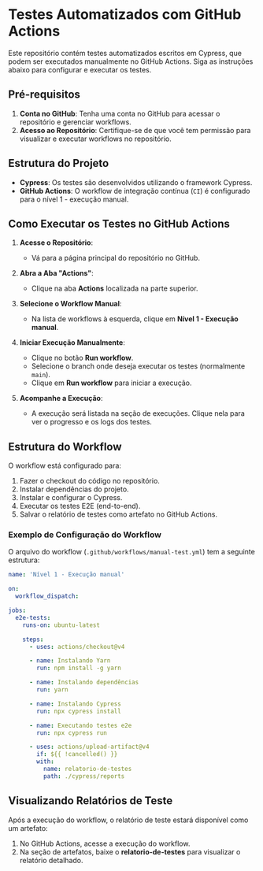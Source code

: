 # Testes Automatizados com GitHub Actions

Este repositório contém testes automatizados escritos em Cypress, que podem ser executados manualmente no GitHub Actions. Siga as instruções abaixo para configurar e executar os testes.

## Pré-requisitos

1. **Conta no GitHub**: Tenha uma conta no GitHub para acessar o repositório e gerenciar workflows.
2. **Acesso ao Repositório**: Certifique-se de que você tem permissão para visualizar e executar workflows no repositório.

## Estrutura do Projeto

- **Cypress**: Os testes são desenvolvidos utilizando o framework Cypress.
- **GitHub Actions**: O workflow de integração contínua (`CI`) é configurado para o nível 1 - execução manual.

## Como Executar os Testes no GitHub Actions

1. **Acesse o Repositório**:
   - Vá para a página principal do repositório no GitHub.

2. **Abra a Aba "Actions"**:
   - Clique na aba **Actions** localizada na parte superior.

3. **Selecione o Workflow Manual**:
   - Na lista de workflows à esquerda, clique em **Nível 1 - Execução manual**.

4. **Iniciar Execução Manualmente**:
   - Clique no botão **Run workflow**.
   - Selecione o branch onde deseja executar os testes (normalmente `main`).
   - Clique em **Run workflow** para iniciar a execução.

5. **Acompanhe a Execução**:
   - A execução será listada na seção de execuções. Clique nela para ver o progresso e os logs dos testes.

## Estrutura do Workflow

O workflow está configurado para:

1. Fazer o checkout do código no repositório.
2. Instalar dependências do projeto.
3. Instalar e configurar o Cypress.
4. Executar os testes E2E (end-to-end).
5. Salvar o relatório de testes como artefato no GitHub Actions.

### Exemplo de Configuração do Workflow

O arquivo do workflow (`.github/workflows/manual-test.yml`) tem a seguinte estrutura:

```yaml
name: 'Nível 1 - Execução manual'

on:
  workflow_dispatch:

jobs:
  e2e-tests:
    runs-on: ubuntu-latest

    steps:
      - uses: actions/checkout@v4

      - name: Instalando Yarn
        run: npm install -g yarn

      - name: Instalando dependências
        run: yarn

      - name: Instalando Cypress
        run: npx cypress install

      - name: Executando testes e2e
        run: npx cypress run

      - uses: actions/upload-artifact@v4
        if: ${{ !cancelled() }}
        with:
          name: relatorio-de-testes
          path: ./cypress/reports
```

## Visualizando Relatórios de Teste

Após a execução do workflow, o relatório de teste estará disponível como um artefato:

1. No GitHub Actions, acesse a execução do workflow.
2. Na seção de artefatos, baixe o **relatorio-de-testes** para visualizar o relatório detalhado.
